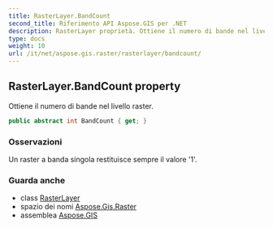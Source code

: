 ```yaml
---
title: RasterLayer.BandCount
second_title: Riferimento API Aspose.GIS per .NET
description: RasterLayer proprietà. Ottiene il numero di bande nel livello raster.
type: docs
weight: 10
url: /it/net/aspose.gis.raster/rasterlayer/bandcount/
---
```

## RasterLayer.BandCount property

Ottiene il numero di bande nel livello raster.

```csharp
public abstract int BandCount { get; }
```

### Osservazioni

Un raster a banda singola restituisce sempre il valore '1'.

### Guarda anche

* class [RasterLayer](../)
* spazio dei nomi [Aspose.Gis.Raster](../../rasterlayer/)
* assemblea [Aspose.GIS](../../../)


